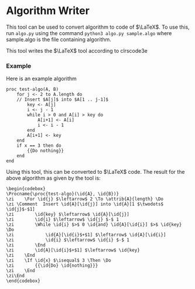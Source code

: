 # Algorithm Writer

This tool can be used to convert algorithm to code of $\LaTeX$.
To use this, run `algo.py` using the command `python3 algo.py sample.algo` where sample.algo is the file containing algorithm.

This tool writes the $\LaTeX$ tool according to clrscode3e

### Example
Here is an example algorithm
```
proc test-algo(A, B)
    for j <- 2 to A.length do
	// Insert $A[j]$ into $A[1 .. j-1]$
        key <- A[j] 
        i <- j - 1
        while i > 0 and A[i] > key do
            A[i+1] <- A[i]
            i <- i - 1
        end
        A[i+1] <- key
    end
    if x == 3 then do
        {{Do nothing}}
    end
end
```

Using this tool, this can be converted to $\LaTeX$ code. The result for the above algorithm as given by the tool is:

```
\begin{codebox}
\Procname{\proc{test-algo}(\id{A}, \id{B})}
\zi    \For \id{j} $\leftarrow$ 2 \To \attrib{A}{length} \Do
\zi	\Comment  Insert \id{A}[\id{j}] into \id{A}[1 $\twodots$ \id{j}$-$1]
\zi        \id{key} $\leftarrow$ \id{A}[\id{j}]
\zi        \id{i} $\leftarrow$ \id{j} $-$ 1
\zi        \While \id{i} $>$ 0 \id{and} \id{A}[\id{i}] $>$ \id{key} \Do
\zi            \id{A}[\id{i}$+$1] $\leftarrow$ \id{A}[\id{i}]
\zi            \id{i} $\leftarrow$ \id{i} $-$ 1
\zi        \End
\zi        \id{A}[\id{i}$+$1] $\leftarrow$ \id{key}
\zi    \End
\zi    \If \id{x} $\isequal$ 3 \Then \Do
\zi        {{\id{Do} \id{nothing}}}
\zi    \End
\zi\End
\end{codebox}
```
